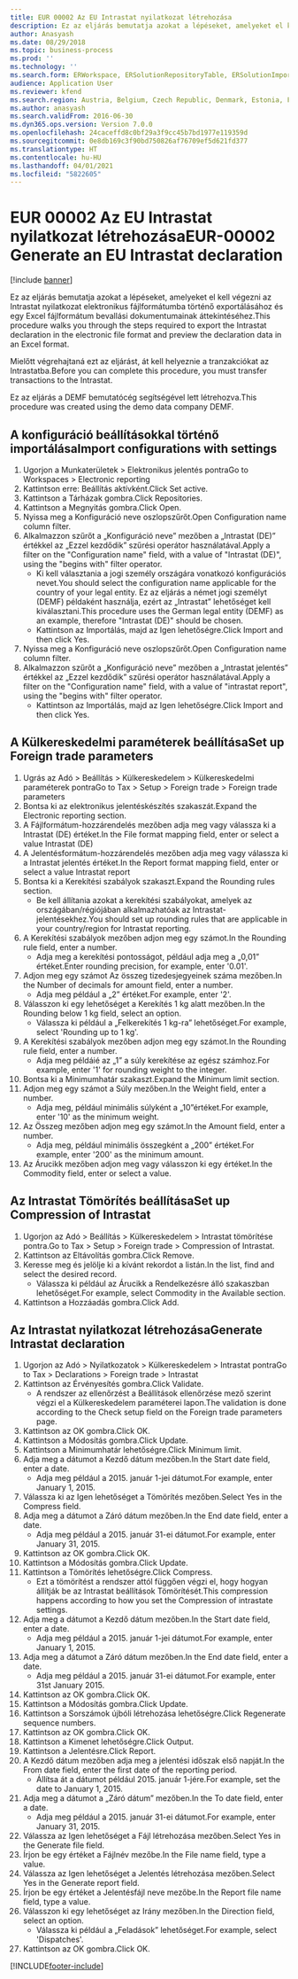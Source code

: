 ```yaml
---
title: EUR 00002 Az EU Intrastat nyilatkozat létrehozása
description: Ez az eljárás bemutatja azokat a lépéseket, amelyeket el kell végezni az Intrastat nyilatkozat elektronikus fájlformátumba történő exportálásához és egy Excel fájlformátum bevallási dokumentumainak áttekintéséhez.
author: Anasyash
ms.date: 08/29/2018
ms.topic: business-process
ms.prod: ''
ms.technology: ''
ms.search.form: ERWorkspace, ERSolutionRepositoryTable, ERSolutionImport, IntrastatParameters, IntrastatCommodityLookup, IntrastatCompressParameters, Intrastat, SysQueryForm
audience: Application User
ms.reviewer: kfend
ms.search.region: Austria, Belgium, Czech Republic, Denmark, Estonia, Finland, France, Germany, Hungary, Ireland, Italy, Latvia, Lithuania, Netherlands, Poland, Spain, Sweden, United Kingdom
ms.author: anasyash
ms.search.validFrom: 2016-06-30
ms.dyn365.ops.version: Version 7.0.0
ms.openlocfilehash: 24caceffd8c0bf29a3f9cc45b7bd1977e119359d
ms.sourcegitcommit: 0e8db169c3f90bd750826af76709ef5d621fd377
ms.translationtype: HT
ms.contentlocale: hu-HU
ms.lasthandoff: 04/01/2021
ms.locfileid: "5822605"
---
```

# <a name="eur-00002-generate-an-eu-intrastat-declaration"></a><span data-ttu-id="639e6-103">EUR 00002 Az EU Intrastat nyilatkozat létrehozása</span><span class="sxs-lookup"><span data-stu-id="639e6-103">EUR-00002 Generate an EU Intrastat declaration</span></span>

[!include [banner](../../includes/banner.md)]

<span data-ttu-id="639e6-104">Ez az eljárás bemutatja azokat a lépéseket, amelyeket el kell végezni az Intrastat nyilatkozat elektronikus fájlformátumba történő exportálásához és egy Excel fájlformátum bevallási dokumentumainak áttekintéséhez.</span><span class="sxs-lookup"><span data-stu-id="639e6-104">This procedure walks you through the steps required to export the Intrastat declaration in the electronic file format and preview the declaration data in an Excel format.</span></span> 

<span data-ttu-id="639e6-105">Mielőtt végrehajtaná ezt az eljárást, át kell helyeznie a tranzakciókat az Intrastatba.</span><span class="sxs-lookup"><span data-stu-id="639e6-105">Before you can complete this procedure, you must transfer transactions to the Intrastat.</span></span> 

<span data-ttu-id="639e6-106">Ez az eljárás a DEMF bemutatócég segítségével lett létrehozva.</span><span class="sxs-lookup"><span data-stu-id="639e6-106">This procedure was created using the demo data company DEMF.</span></span>


## <a name="import-configurations-with-settings"></a><span data-ttu-id="639e6-107">A konfiguráció beállításokkal történő importálása</span><span class="sxs-lookup"><span data-stu-id="639e6-107">Import configurations with settings</span></span>
1. <span data-ttu-id="639e6-108">Ugorjon a Munkaterületek > Elektronikus jelentés pontra</span><span class="sxs-lookup"><span data-stu-id="639e6-108">Go to Workspaces > Electronic reporting</span></span>
2. <span data-ttu-id="639e6-109">Kattintson erre: Beállítás aktívként.</span><span class="sxs-lookup"><span data-stu-id="639e6-109">Click Set active.</span></span>
3. <span data-ttu-id="639e6-110">Kattintson a Tárházak gombra.</span><span class="sxs-lookup"><span data-stu-id="639e6-110">Click Repositories.</span></span>
4. <span data-ttu-id="639e6-111">Kattintson a Megnyitás gombra.</span><span class="sxs-lookup"><span data-stu-id="639e6-111">Click Open.</span></span>
5. <span data-ttu-id="639e6-112">Nyissa meg a Konfiguráció neve oszlopszűrőt.</span><span class="sxs-lookup"><span data-stu-id="639e6-112">Open Configuration name column filter.</span></span>
6. <span data-ttu-id="639e6-113">Alkalmazzon szűrőt a „Konfiguráció neve” mezőben a „Intrastat (DE)” értékkel az „Ezzel kezdődik” szűrési operátor használatával.</span><span class="sxs-lookup"><span data-stu-id="639e6-113">Apply a filter on the "Configuration name" field, with a value of "Intrastat (DE)", using the "begins with" filter operator.</span></span>
    * <span data-ttu-id="639e6-114">Ki kell választania a jogi személy országára vonatkozó konfigurációs nevet.</span><span class="sxs-lookup"><span data-stu-id="639e6-114">You should select the configuration name applicable for the country of your legal entity.</span></span> <span data-ttu-id="639e6-115">Ez az eljárás a német jogi személyt (DEMF) példaként használja, ezért az „Intrastat” lehetőséget kell kiválasztani.</span><span class="sxs-lookup"><span data-stu-id="639e6-115">This procedure uses the German legal entity (DEMF) as an example, therefore "Intrastat (DE)" should be chosen.</span></span>  
    * <span data-ttu-id="639e6-116">Kattintson az Importálás, majd az Igen lehetőségre.</span><span class="sxs-lookup"><span data-stu-id="639e6-116">Click Import and then click Yes.</span></span>  
7. <span data-ttu-id="639e6-117">Nyissa meg a Konfiguráció neve oszlopszűrőt.</span><span class="sxs-lookup"><span data-stu-id="639e6-117">Open Configuration name column filter.</span></span>
8. <span data-ttu-id="639e6-118">Alkalmazzon szűrőt a „Konfiguráció neve” mezőben a „Intrastat jelentés” értékkel az „Ezzel kezdődik” szűrési operátor használatával.</span><span class="sxs-lookup"><span data-stu-id="639e6-118">Apply a filter on the "Configuration name" field, with a value of "intrastat report", using the "begins with" filter operator.</span></span>
    * <span data-ttu-id="639e6-119">Kattintson az Importálás, majd az Igen lehetőségre.</span><span class="sxs-lookup"><span data-stu-id="639e6-119">Click Import and then click Yes.</span></span>  

## <a name="set-up-foreign-trade-parameters"></a><span data-ttu-id="639e6-120">A Külkereskedelmi paraméterek beállítása</span><span class="sxs-lookup"><span data-stu-id="639e6-120">Set up Foreign trade parameters</span></span>
1. <span data-ttu-id="639e6-121">Ugrás az Adó > Beállítás > Külkereskedelem > Külkereskedelmi paraméterek pontra</span><span class="sxs-lookup"><span data-stu-id="639e6-121">Go to Tax > Setup > Foreign trade > Foreign trade parameters</span></span>
2. <span data-ttu-id="639e6-122">Bontsa ki az elektronikus jelentéskészítés szakaszát.</span><span class="sxs-lookup"><span data-stu-id="639e6-122">Expand the Electronic reporting section.</span></span>
3. <span data-ttu-id="639e6-123">A Fájlformátum-hozzárendelés mezőben adja meg vagy válassza ki a Intrastat (DE) értéket.</span><span class="sxs-lookup"><span data-stu-id="639e6-123">In the File format mapping field, enter or select a value Intrastat (DE)</span></span>
4. <span data-ttu-id="639e6-124">A Jelentésformátum-hozzárendelés mezőben adja meg vagy válassza ki a Intrastat jelentés értéket.</span><span class="sxs-lookup"><span data-stu-id="639e6-124">In the Report format mapping field, enter or select a value Intrastat report</span></span>
5. <span data-ttu-id="639e6-125">Bontsa ki a Kerekítési szabályok szakaszt.</span><span class="sxs-lookup"><span data-stu-id="639e6-125">Expand the Rounding rules section.</span></span>
    * <span data-ttu-id="639e6-126">Be kell állítania azokat a kerekítési szabályokat, amelyek az országában/régiójában alkalmazhatóak az Intrastat-jelentésekhez.</span><span class="sxs-lookup"><span data-stu-id="639e6-126">You should set up rounding rules that are applicable in your country/region for Intrastat reporting.</span></span>  
6. <span data-ttu-id="639e6-127">A Kerekítési szabályok mezőben adjon meg egy számot.</span><span class="sxs-lookup"><span data-stu-id="639e6-127">In the Rounding rule field, enter a number.</span></span>
    * <span data-ttu-id="639e6-128">Adja meg a kerekítési pontosságot, például adja meg a „0,01” értéket.</span><span class="sxs-lookup"><span data-stu-id="639e6-128">Enter rounding precision, for example, enter '0.01'.</span></span>  
7. <span data-ttu-id="639e6-129">Adjon meg egy számot Az összeg tizedesjegyeinek száma mezőben.</span><span class="sxs-lookup"><span data-stu-id="639e6-129">In the Number of decimals for amount field, enter a number.</span></span>
    * <span data-ttu-id="639e6-130">Adja meg például a „2” értéket.</span><span class="sxs-lookup"><span data-stu-id="639e6-130">For example, enter '2'.</span></span>  
8. <span data-ttu-id="639e6-131">Válasszon ki egy lehetőséget a Kerekítés 1 kg alatt mezőben.</span><span class="sxs-lookup"><span data-stu-id="639e6-131">In the Rounding below 1 kg field, select an option.</span></span>
    * <span data-ttu-id="639e6-132">Válassza ki például a „Felkerekítés 1 kg-ra” lehetőséget.</span><span class="sxs-lookup"><span data-stu-id="639e6-132">For example, select 'Rounding up to 1 kg'.</span></span>  
9. <span data-ttu-id="639e6-133">A Kerekítési szabályok mezőben adjon meg egy számot.</span><span class="sxs-lookup"><span data-stu-id="639e6-133">In the Rounding rule field, enter a number.</span></span>
    * <span data-ttu-id="639e6-134">Adja meg példáié az „1” a súly kerekítése az egész számhoz.</span><span class="sxs-lookup"><span data-stu-id="639e6-134">For example, enter '1' for rounding weight to the integer.</span></span>  
10. <span data-ttu-id="639e6-135">Bontsa ki a Minimumhatár szakaszt.</span><span class="sxs-lookup"><span data-stu-id="639e6-135">Expand the Minimum limit section.</span></span>
11. <span data-ttu-id="639e6-136">Adjon meg egy számot a Súly mezőben.</span><span class="sxs-lookup"><span data-stu-id="639e6-136">In the Weight field, enter a number.</span></span>
    * <span data-ttu-id="639e6-137">Adja meg, például minimális súlyként a „10”értéket.</span><span class="sxs-lookup"><span data-stu-id="639e6-137">For example, enter '10' as the minimum weight.</span></span>  
12. <span data-ttu-id="639e6-138">Az Összeg mezőben adjon meg egy számot.</span><span class="sxs-lookup"><span data-stu-id="639e6-138">In the Amount field, enter a number.</span></span>
    * <span data-ttu-id="639e6-139">Adja meg, például minimális összegként a „200” értéket.</span><span class="sxs-lookup"><span data-stu-id="639e6-139">For example, enter '200' as the minimum amount.</span></span>  
13. <span data-ttu-id="639e6-140">Az Árucikk mezőben adjon meg vagy válasszon ki egy értéket.</span><span class="sxs-lookup"><span data-stu-id="639e6-140">In the Commodity field, enter or select a value.</span></span>

## <a name="set-up-compression-of-intrastat"></a><span data-ttu-id="639e6-141">Az Intrastat Tömörítés beállítása</span><span class="sxs-lookup"><span data-stu-id="639e6-141">Set up Compression of Intrastat</span></span>
1. <span data-ttu-id="639e6-142">Ugorjon az Adó > Beállítás > Külkereskedelem > Intrastat tömörítése pontra.</span><span class="sxs-lookup"><span data-stu-id="639e6-142">Go to Tax > Setup > Foreign trade > Compression of Intrastat.</span></span>
2. <span data-ttu-id="639e6-143">Kattintson az Eltávolítás gombra.</span><span class="sxs-lookup"><span data-stu-id="639e6-143">Click Remove.</span></span>
3. <span data-ttu-id="639e6-144">Keresse meg és jelölje ki a kívánt rekordot a listán.</span><span class="sxs-lookup"><span data-stu-id="639e6-144">In the list, find and select the desired record.</span></span>
    * <span data-ttu-id="639e6-145">Válassza ki például az Árucikk a Rendelkezésre álló szakaszban lehetőséget.</span><span class="sxs-lookup"><span data-stu-id="639e6-145">For example, select Commodity in the Available section.</span></span>  
4. <span data-ttu-id="639e6-146">Kattintson a Hozzáadás gombra.</span><span class="sxs-lookup"><span data-stu-id="639e6-146">Click Add.</span></span>

## <a name="generate-intrastat-declaration"></a><span data-ttu-id="639e6-147">Az Intrastat nyilatkozat létrehozása</span><span class="sxs-lookup"><span data-stu-id="639e6-147">Generate Intrastat declaration</span></span>
1. <span data-ttu-id="639e6-148">Ugorjon az Adó > Nyilatkozatok > Külkereskedelem > Intrastat pontra</span><span class="sxs-lookup"><span data-stu-id="639e6-148">Go to Tax > Declarations > Foreign trade > Intrastat</span></span>
2. <span data-ttu-id="639e6-149">Kattintson az Érvényesítés gombra.</span><span class="sxs-lookup"><span data-stu-id="639e6-149">Click Validate.</span></span>
    * <span data-ttu-id="639e6-150">A rendszer az ellenőrzést a Beállítások ellenőrzése mező szerint végzi el a Külkereskedelem paraméterei lapon.</span><span class="sxs-lookup"><span data-stu-id="639e6-150">The validation is done according to the Check setup field on the Foreign trade parameters page.</span></span>  
3. <span data-ttu-id="639e6-151">Kattintson az OK gombra.</span><span class="sxs-lookup"><span data-stu-id="639e6-151">Click OK.</span></span>
4. <span data-ttu-id="639e6-152">Kattintson a Módosítás gombra.</span><span class="sxs-lookup"><span data-stu-id="639e6-152">Click Update.</span></span>
5. <span data-ttu-id="639e6-153">Kattintson a Minimumhatár lehetőségre.</span><span class="sxs-lookup"><span data-stu-id="639e6-153">Click Minimum limit.</span></span>
6. <span data-ttu-id="639e6-154">Adja meg a dátumot a Kezdő dátum mezőben.</span><span class="sxs-lookup"><span data-stu-id="639e6-154">In the Start date field, enter a date.</span></span>
    * <span data-ttu-id="639e6-155">Adja meg például a 2015. január 1-jei dátumot.</span><span class="sxs-lookup"><span data-stu-id="639e6-155">For example, enter January 1, 2015.</span></span>  
7. <span data-ttu-id="639e6-156">Válassza ki az Igen lehetőséget a Tömörítés mezőben.</span><span class="sxs-lookup"><span data-stu-id="639e6-156">Select Yes in the Compress field.</span></span>
8. <span data-ttu-id="639e6-157">Adja meg a dátumot a Záró dátum mezőben.</span><span class="sxs-lookup"><span data-stu-id="639e6-157">In the End date field, enter a date.</span></span>
    * <span data-ttu-id="639e6-158">Adja meg például a 2015. január 31-ei dátumot.</span><span class="sxs-lookup"><span data-stu-id="639e6-158">For example, enter January 31, 2015.</span></span>  
9. <span data-ttu-id="639e6-159">Kattintson az OK gombra.</span><span class="sxs-lookup"><span data-stu-id="639e6-159">Click OK.</span></span>
10. <span data-ttu-id="639e6-160">Kattintson a Módosítás gombra.</span><span class="sxs-lookup"><span data-stu-id="639e6-160">Click Update.</span></span>
11. <span data-ttu-id="639e6-161">Kattintson a Tömörítés lehetőségre.</span><span class="sxs-lookup"><span data-stu-id="639e6-161">Click Compress.</span></span>
    * <span data-ttu-id="639e6-162">Ezt a tömörítést a rendszer attól függően végzi el, hogy hogyan állítják be az Intrastat beállítások Tömörítését.</span><span class="sxs-lookup"><span data-stu-id="639e6-162">This compression happens according to how you set the Compression of intrastate settings.</span></span>  
12. <span data-ttu-id="639e6-163">Adja meg a dátumot a Kezdő dátum mezőben.</span><span class="sxs-lookup"><span data-stu-id="639e6-163">In the Start date field, enter a date.</span></span>
    * <span data-ttu-id="639e6-164">Adja meg például a 2015. január 1-jei dátumot.</span><span class="sxs-lookup"><span data-stu-id="639e6-164">For example, enter January 1, 2015.</span></span>  
13. <span data-ttu-id="639e6-165">Adja meg a dátumot a Záró dátum mezőben.</span><span class="sxs-lookup"><span data-stu-id="639e6-165">In the End date field, enter a date.</span></span>
    * <span data-ttu-id="639e6-166">Adja meg például a 2015. január 31-ei dátumot.</span><span class="sxs-lookup"><span data-stu-id="639e6-166">For example, enter 31st January 2015.</span></span>  
14. <span data-ttu-id="639e6-167">Kattintson az OK gombra.</span><span class="sxs-lookup"><span data-stu-id="639e6-167">Click OK.</span></span>
15. <span data-ttu-id="639e6-168">Kattintson a Módosítás gombra.</span><span class="sxs-lookup"><span data-stu-id="639e6-168">Click Update.</span></span>
16. <span data-ttu-id="639e6-169">Kattintson a Sorszámok újbóli létrehozása lehetőségre.</span><span class="sxs-lookup"><span data-stu-id="639e6-169">Click Regenerate sequence numbers.</span></span>
17. <span data-ttu-id="639e6-170">Kattintson az OK gombra.</span><span class="sxs-lookup"><span data-stu-id="639e6-170">Click OK.</span></span>
18. <span data-ttu-id="639e6-171">Kattintson a Kimenet lehetőségre.</span><span class="sxs-lookup"><span data-stu-id="639e6-171">Click Output.</span></span>
19. <span data-ttu-id="639e6-172">Kattintson a Jelentésre.</span><span class="sxs-lookup"><span data-stu-id="639e6-172">Click Report.</span></span>
20. <span data-ttu-id="639e6-173">A Kezdő dátum mezőben adja meg a jelentési időszak első napját.</span><span class="sxs-lookup"><span data-stu-id="639e6-173">In the From date field, enter the first date of the reporting period.</span></span>
    * <span data-ttu-id="639e6-174">Állítsa át a dátumot például 2015. január 1-jére.</span><span class="sxs-lookup"><span data-stu-id="639e6-174">For example, set the date to January 1, 2015.</span></span>  
21. <span data-ttu-id="639e6-175">Adja meg a dátumot a „Záró dátum” mezőben.</span><span class="sxs-lookup"><span data-stu-id="639e6-175">In the To date field, enter a date.</span></span>
    * <span data-ttu-id="639e6-176">Adja meg például a 2015. január 31-ei dátumot.</span><span class="sxs-lookup"><span data-stu-id="639e6-176">For example, enter January 31, 2015.</span></span>  
22. <span data-ttu-id="639e6-177">Válassza az Igen lehetőséget a Fájl létrehozása mezőben.</span><span class="sxs-lookup"><span data-stu-id="639e6-177">Select Yes in the Generate file field.</span></span>
23. <span data-ttu-id="639e6-178">Írjon be egy értéket a Fájlnév mezőbe.</span><span class="sxs-lookup"><span data-stu-id="639e6-178">In the File name field, type a value.</span></span>
24. <span data-ttu-id="639e6-179">Válassza az Igen lehetőséget a Jelentés létrehozása mezőben.</span><span class="sxs-lookup"><span data-stu-id="639e6-179">Select Yes in the Generate report field.</span></span>
25. <span data-ttu-id="639e6-180">Írjon be egy értéket a Jelentésfájl neve mezőbe.</span><span class="sxs-lookup"><span data-stu-id="639e6-180">In the Report file name field, type a value.</span></span>
26. <span data-ttu-id="639e6-181">Válasszon ki egy lehetőséget az Irány mezőben.</span><span class="sxs-lookup"><span data-stu-id="639e6-181">In the Direction field, select an option.</span></span>
    * <span data-ttu-id="639e6-182">Válassza ki például a „Feladások” lehetőséget.</span><span class="sxs-lookup"><span data-stu-id="639e6-182">For example, select 'Dispatches'.</span></span>  
27. <span data-ttu-id="639e6-183">Kattintson az OK gombra.</span><span class="sxs-lookup"><span data-stu-id="639e6-183">Click OK.</span></span>



[!INCLUDE[footer-include](../../../includes/footer-banner.md)]